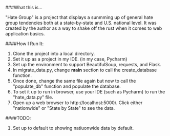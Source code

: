 ###What this is...

"Hate Group" is a project that displays a sunmming up of general hate group tendencies both at a state-by-state and U.S.
national level. It was created by the author as a way to shake off the rust when it comes to web application basics.
<br />

####How I Run It:
1. Clone the project into a local directory.
2. Set it up as a project in my IDE. (in my case, Pycharm)
3. Set up the environment to support BeautifulSoup, requests, and Flask.
4. In migrate_data.py, change __main__ section to call the create_database function.
5. Once done, change the same file again but now to call the "populate_db" function and populate the database.
6. To set it up to run in browser, use your IDE (such as Pycharm) to run the "hate_data.py" file. 
7. Open up a web browser to http://localhost:5000/. Click either "nationwide" or "State by State" to see the data.


####TODO:
1. Set up to default to showing natiuonwide data by default.